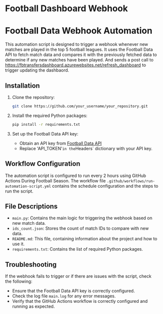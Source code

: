 # Football Dashboard Webhook



# Football Data Webhook Automation

This automation script is designed to trigger a webhook whenever new matches are played in the top 5 football leagues. It uses the Football Data API to fetch match data and compares it with the previously fetched data to determine if any new matches have been played.
And sends a post call to https://fbtransfersdashboard.azurewebsites.net/refresh_dashboard to trigger updating the dashbaord.

## Installation


1. Clone the repository:

   ```bash
   git clone https://github.com/your_username/your_repository.git
   ```

2. Install the required Python packages:

   ```bash
   pip install -r requirements.txt
   ```

3. Set up the Football Data API key:

   - Obtain an API key from [Football Data API](https://www.football-data.org/)
   - Replace 'API_TOKEN'` in the `Headers` dictionary with your API key.



## Workflow Configuration

The automation script is configured to run every 2 hours using GitHub Actions During Football Season. The workflow file `.github/workflows/run-automation-script.yml` contains the schedule configuration and the steps to run the script.

## File Descriptions

- `main.py`: Contains the main logic for triggering the webhook based on new match data.
- `ids_count.json`: Stores the count of match IDs to compare with new data.
- `README.md`: This file, containing information about the project and how to use it.
- `requirements.txt`: Contains the list of required Python packages.

## Troubleshooting

If the webhook fails to trigger or if there are issues with the script, check the following:

- Ensure that the Football Data API key is correctly configured.
- Check the log file `main.log` for any error messages.
- Verify that the GitHub Actions workflow is correctly configured and running as expected.
```

